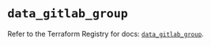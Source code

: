 # `data_gitlab_group`

Refer to the Terraform Registry for docs: [`data_gitlab_group`](https://registry.terraform.io/providers/gitlabhq/gitlab/17.0.0/docs/data-sources/group).
